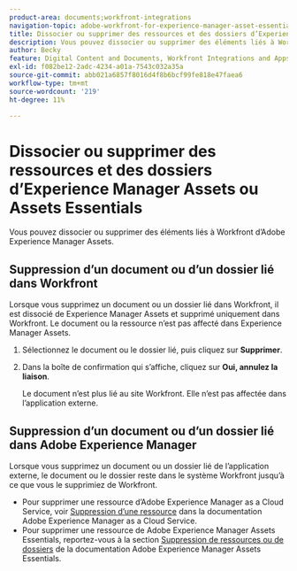 ```yaml
---
product-area: documents;workfront-integrations
navigation-topic: adobe-workfront-for-experience-manager-asset-essentials
title: Dissocier ou supprimer des ressources et des dossiers d’Experience Manager Assets ou Assets Essentials
description: Vous pouvez dissocier ou supprimer des éléments liés à Workfront d’Adobe Experience Manager Assets.
author: Becky
feature: Digital Content and Documents, Workfront Integrations and Apps
exl-id: f082be12-2adc-4234-a01a-7543c032a35a
source-git-commit: abb021a6857f8016d4f8b6bcf99fe818e47faea6
workflow-type: tm+mt
source-wordcount: '219'
ht-degree: 11%

---
```


# Dissocier ou supprimer des ressources et des dossiers d’Experience Manager Assets ou Assets Essentials

Vous pouvez dissocier ou supprimer des éléments liés à Workfront d’Adobe Experience Manager Assets.

## Suppression d’un document ou d’un dossier lié dans Workfront

Lorsque vous supprimez un document ou un dossier lié dans Workfront, il est dissocié de Experience Manager Assets et supprimé uniquement dans Workfront. Le document ou la ressource n’est pas affecté dans Experience Manager Assets.

1. Sélectionnez le document ou le dossier lié, puis cliquez sur **Supprimer**.
1. Dans la boîte de confirmation qui s’affiche, cliquez sur **Oui, annulez la liaison**.

   Le document n’est plus lié au site Workfront. Elle n’est pas affectée dans l’application externe.

## Suppression d’un document ou d’un dossier lié dans Adobe Experience Manager

Lorsque vous supprimez un document ou un dossier lié de l’application externe, le document ou le dossier reste dans le système Workfront jusqu’à ce que vous le supprimiez de Workfront.

* Pour supprimer une ressource d’Adobe Experience Manager as a Cloud Service, voir [Suppression d’une ressource](https://experienceleague.adobe.com/docs/experience-manager-cloud-service/content/assets/manage/manage-digital-assets.html?lang=en#delete-assets) dans la documentation Adobe Experience Manager as a Cloud Service.
* Pour supprimer une ressource de Adobe Experience Manager Assets Essentials, reportez-vous à la section [Suppression de ressources ou de dossiers](https://experienceleague.adobe.com/docs/experience-manager-assets-essentials/help/add-delete.html?lang=en#delete-assets) de la documentation Adobe Experience Manager Assets Essentials.














<!--
28
Late I have seen queries in multiple posts in support channels where they have questions …
How to delete linked assets/folder from Workfront side?
What happens if linked assets/folders are deleted on AEM side? etc
-->
